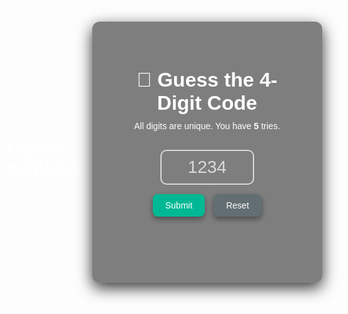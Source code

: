 # Guess-numbers
<!DOCTYPE html>
<html lang="en">
<head>
  <meta charset="UTF-8" />
  <meta name="viewport" content="width=device-width, initial-scale=1" />
  <title>🎮 Guess the 4‑Digit Code</title>
  <style>
    /* Scenic background image embedded via base64 (a calm mountain lake) */
    body {
      font-family: Arial, sans-serif;
      margin: 0;
      height: 100vh;
      background: url('https://images.unsplash.com/photo-1506744038136-46273834b3fb?auto=format&fit=crop&w=1950&q=80') no-repeat center center fixed;
      background-size: cover;
      display: flex;
      align-items: center;
      justify-content: center;
      color: white;
    }

    /* Overlay for better text visibility */
    body::before {
      content: "";
      position: fixed;
      top: 0; left: 0; right: 0; bottom: 0;
      background: rgba(0,0,0,0.4);
      z-index: 0;
    }

    .game {
      position: relative;
      z-index: 1;
      background: rgba(0, 0, 0, 0.5);
      padding: 30px 40px;
      border-radius: 12px;
      box-shadow: 0 8px 25px rgba(0,0,0,0.8);
      max-width: 400px;
      width: 90%;
      text-align: center;
      backdrop-filter: blur(5px);
      -webkit-backdrop-filter: blur(5px);
    }

    h2 {
      margin-bottom: 10px;
      font-weight: 700;
      font-size: 2rem;
    }

    p {
      margin: 0 0 20px;
      font-weight: 500;
    }

    input {
      font-size: 2em;
      width: 150px;
      text-align: center;
      padding: 10px;
      border: 2px solid rgba(255, 255, 255, 0.7);
      border-radius: 10px;
      margin: 10px 0;
      background: transparent;
      color: white;
      transition: border-color 0.3s ease;
    }

    input::placeholder {
      color: rgba(255, 255, 255, 0.7);
    }

    input:focus {
      border-color: #66d9ef;
      outline: none;
      box-shadow: 0 0 8px #66d9efaa;
      background: rgba(255,255,255,0.1);
    }

    button {
      padding: 10px 20px;
      font-size: 1em;
      border: none;
      border-radius: 8px;
      margin: 5px;
      cursor: pointer;
      color: white;
      box-shadow: 0 4px 10px rgba(0,0,0,0.4);
      transition: background-color 0.3s ease;
    }

    button#submitBtn {
      background-color: #00b894;
    }

    button#submitBtn:hover {
      background-color: #019875;
    }

    button#resetBtn {
      background-color: #636e72;
    }

    button#resetBtn:hover {
      background-color: #2d3436;
    }

    .result {
      margin-top: 20px;
      font-size: 1.2em;
    }

    .digit {
      display: inline-block;
      font-size: 1.5em;
      width: 30px;
      height: 30px;
      line-height: 30px;
      margin: 4px;
      border-radius: 6px;
      font-weight: bold;
      user-select: none;
    }

    .correct {
      background-color: #00b894;
      color: white;
      box-shadow: 0 0 8px #00b894aa;
    }

    .misplaced {
      background-color: #fdcb6e;
      color: black;
      box-shadow: 0 0 8px #fdcb6eaa;
    }

    .incorrect {
      background-color: #d63031;
      color: white;
      box-shadow: 0 0 8px #d63031aa;
    }

    .message {
      margin-top: 15px;
      font-size: 1.2em;
      font-weight: bold;
      min-height: 1.5em;
    }

    [aria-live] {
      margin-top: 10px;
    }

    @media (max-width: 500px) {
      input {
        width: 120px;
      }
    }
  </style>
</head>
<body>
  <div class="game" role="main" aria-labelledby="title">
    <h2 id="title">🔐 Guess the 4-Digit Code</h2>
    <p>All digits are unique. You have <strong>5</strong> tries.</p>
    <input
      type="text"
      id="guessInput"
      maxlength="4"
      aria-label="Enter 4-digit guess"
      placeholder="1234"
      autocomplete="off"
      inputmode="numeric"
      pattern="[0-9]*"
    />
    <br />
    <button id="submitBtn">Submit</button>
    <button id="resetBtn">Reset</button>
    <div class="message" id="attemptInfo" aria-live="polite"></div>
    <div class="result" id="results" aria-live="polite"></div>
    <div class="message" id="finalMessage" aria-live="polite"></div>
  </div>

  <!-- Embedded click sound (fail attempt) -->
  <audio id="clickSound" preload="auto" src="data:audio/wav;base64,UklGRlgAAABXQVZFZm10IBAAAAABAAEAgD4AAIA+AAABAAgAZGF0YQAAAAA="></audio>

  <!-- Embedded win sound (short ding) -->
  <audio id="winSound" preload="auto" src="data:audio/wav;base64,UklGRjgAAABXQVZFZm10IBAAAAABAAEAESsAACJWAAACABAAZGF0YQgAAA=="></audio>

  <script>
    const secretLength = 4;
    let secret = '';
    let attempts = 0;
    const maxAttempts = 5;
    let gameOver = false;

    const input = document.getElementById('guessInput');
    const submitBtn = document.getElementById('submitBtn');
    const resetBtn = document.getElementById('resetBtn');
    const attemptInfo = document.getElementById('attemptInfo');
    const results = document.getElementById('results');
    const finalMessage = document.getElementById('finalMessage');

    const clickSound = document.getElementById('clickSound');
    const winSound = document.getElementById('winSound');

    function play(sound) {
      sound.currentTime = 0;
      sound.play();
    }

    function generateCode() {
      const digits = '0123456789'.split('');
      let code = '';
      while (code.length < secretLength) {
        const idx = Math.floor(Math.random() * digits.length);
        code += digits.splice(idx, 1);
      }
      return code;
    }

    function startGame() {
      secret = generateCode();
      attempts = 0;
      gameOver = false;
      input.value = '';
      input.disabled = false;
      results.innerHTML = '';
      finalMessage.textContent = '';
      attemptInfo.textContent = `Attempt 0 of ${maxAttempts}`;
      input.focus();
      console.log('Secret code:', secret); // Remove in production
    }

    function validateGuess(guess) {
      return /^\d{4}$/.test(guess) && new Set(guess).size === 4;
    }

    function submitGuess() {
      if (gameOver) return;

      const guess = input.value.trim();
      if (!validateGuess(guess)) {
        alert('Please enter 4 unique digits');
        play(clickSound);
        return;
      }

      attempts++;
      attemptInfo.textContent = `Attempt ${attempts} of ${maxAttempts}`;

      const resultRow = document.createElement('div');

      for (let i = 0; i < secretLength; i++) {
        const span = document.createElement('span');
        span.classList.add('digit');

        if (guess[i] === secret[i]) {
          span.classList.add('correct');
          span.textContent = guess[i];
        } else if (secret.includes(guess[i])) {
          span.classList.add('misplaced');
          span.textContent = guess[i];
        } else {
          span.classList.add('incorrect');
          span.textContent = '*';
        }

        resultRow.appendChild(span);
      }

      results.appendChild(resultRow);
      input.value = '';
      input.focus();

      if (guess === secret) {
        finalMessage.textContent = '🎉 You cracked the code!';
        finalMessage.style.color = '#00ffcc';
        play(winSound);
        gameOver = true;
        input.disabled = true;
      } else if (attempts >= maxAttempts) {
        finalMessage.textContent = `❌ Game Over. The code was ${secret}`;
        finalMessage.style.color = '#ff7675';
        play(clickSound);
        gameOver = true;
        input.disabled = true;
      } else {
        play(clickSound);
      }
    }

    // Submit on Enter key press in input field
    input.addEventListener('keydown', e => {
      if (e.key === 'Enter') {
        submitGuess();
        e.preventDefault();
      }
    });

    submitBtn.addEventListener('click', submitGuess);
    resetBtn.addEventListener('click', startGame);

    // Initialize game on load
    window.onload = startGame;
  </script>
</body>
</html>

